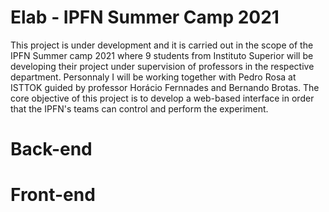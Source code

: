 # Elab - IPFN Summer Camp 2021
This project is under development and it is carried out in the scope of the IPFN Summer camp 2021 where 9 students from Instituto Superior will be developing their project under supervision of professors in the respective department.
Personnaly I will be working together with Pedro Rosa at ISTTOK guided by professor Horácio Fernnades and Bernando Brotas.
The core objective of this project is to develop a web-based interface in order that the IPFN's teams can control and perform the experiment.

# Back-end


# Front-end

